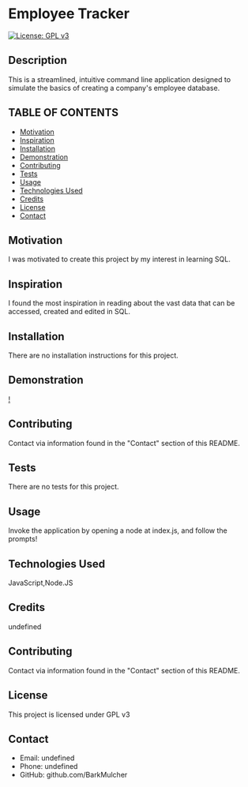 
  # Employee Tracker

  [![License: GPL v3](https://img.shields.io/badge/License-GPLv3-blue.svg)](https://www.gnu.org/licenses/gpl-3.0) 

  ## Description
  This is a streamlined, intuitive command line application designed to simulate the basics of creating a company's employee database.

  ## TABLE OF CONTENTS
  * [Motivation](#motivation)
  * [Inspiration](#inspiration)
  * [Installation](#installation)
  * [Demonstration](#demonstration)
  * [Contributing](#contributing)
  * [Tests](#Tests)
  * [Usage](#usage)
  * [Technologies Used](#languages)
  * [Credits](#credits)
  * [License](#license)
  * [Contact](#contact)
  
  ## Motivation
  I was motivated to create this project by my interest in learning SQL.

  ## Inspiration
  I found the most inspiration in reading about the vast data that can be accessed, created and edited in SQL.

  ## Installation
  There are no installation instructions for this project.

  ## Demonstration
  [!](https://github.com/BarkMulcher/README-generator/blob/main/mdgeneratorgif.gif)

  ## Contributing
  Contact via information found in the "Contact" section of this README.

  ## Tests
  There are no tests for this project.

  ## Usage
  Invoke the application by opening a node at index.js, and follow the prompts!

  ## Technologies Used
  JavaScript,Node.JS

  ## Credits
  undefined

  ## Contributing
  Contact via information found in the "Contact" section of this README.

  ## License
  This project is licensed under GPL v3

  ## Contact
  * Email: undefined
  * Phone: undefined
  * GitHub: github.com/BarkMulcher
